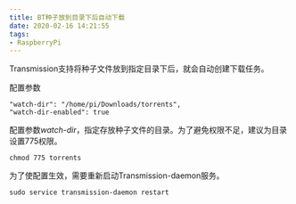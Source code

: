 ```yaml
---
title: BT种子放到目录下后自动下载
date: 2020-02-16 14:21:55
tags:
- RaspberryPi
---
```

Transmission支持将种子文件放到指定目录下后，就会自动创建下载任务。

配置参数

```
"watch-dir": "/home/pi/Downloads/torrents",
"watch-dir-enabled": true
```
配置参数*watch-dir*，指定存放种子文件的目录。为了避免权限不足，建议为目录设置775权限。
```
chmod 775 torrents
```
为了使配置生效，需要重新启动Transmission-daemon服务。
```
sudo service transmission-daemon restart
```
